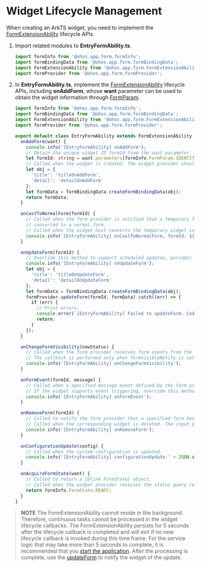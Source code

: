 # Widget Lifecycle Management


When creating an ArkTS widget, you need to implement the [FormExtensionAbility](../reference/apis/js-apis-app-form-formExtensionAbility.md) lifecycle APIs.


1. Import related modules to **EntryFormAbility.ts**.
   
   ```ts
   import formInfo from '@ohos.app.form.formInfo';
   import formBindingData from '@ohos.app.form.formBindingData';
   import FormExtensionAbility from '@ohos.app.form.FormExtensionAbility';
   import formProvider from '@ohos.app.form.formProvider';
   ```

2. In **EntryFormAbility.ts**, implement the [FormExtensionAbility](../reference/apis/js-apis-app-form-formExtensionAbility.md) lifecycle APIs, including **onAddForm**, whose **want** parameter can be used to obtain the widget information through [FormParam](../reference/apis/js-apis-app-form-formInfo.md#formparam).
   
   ```typescript
   import formInfo from '@ohos.app.form.formInfo';
   import formBindingData from '@ohos.app.form.formBindingData';
   import FormExtensionAbility from '@ohos.app.form.FormExtensionAbility';
   import formProvider from '@ohos.app.form.formProvider';
   
   export default class EntryFormAbility extends FormExtensionAbility {
     onAddForm(want) {
       console.info('[EntryFormAbility] onAddForm');
       // Obtain the unique widget ID formId from the want parameter.
       let formId: string = want.parameters[formInfo.FormParam.IDENTITY_KEY];
       // Called when the widget is created. The widget provider should return the widget data binding class.
       let obj = {
         'title': 'titleOnAddForm',
         'detail': 'detailOnAddForm'
       };
       let formData = formBindingData.createFormBindingData(obj);
       return formData;
     }
   
     onCastToNormalForm(formId) {
       // Called when the form provider is notified that a temporary form is successfully
       // converted to a normal form.
       // Called when the widget host converts the temporary widget into a normal one. The widget provider should do something to respond to the conversion.
       console.info(`[EntryFormAbility] onCastToNormalForm, formId: ${formId}`);
     }
   
     onUpdateForm(formId) {
       // Override this method to support scheduled updates, periodic updates, or updates requested by the widget host.
       console.info('[EntryFormAbility] onUpdateForm');
       let obj = {
         'title': 'titleOnUpdateForm',
         'detail': 'detailOnUpdateForm'
       };
       let formData = formBindingData.createFormBindingData(obj);
       formProvider.updateForm(formId, formData).catch((err) => {
         if (err) {
           // Print errors.
           console.error(`[EntryFormAbility] Failed to updateForm. Code: ${err.code}, message: ${err.message}`);
           return;
         }
       });
     }
   
     onChangeFormVisibility(newStatus) {
       // Called when the form provider receives form events from the system.
       // The callback is performed only when formVisibleNotify is set to true and the application is a system application.
       console.info('[EntryFormAbility] onChangeFormVisibility');
     }
   
     onFormEvent(formId, message) {
       // Called when a specified message event defined by the form provider is triggered.
       // If the widget supports event triggering, override this method and implement the trigger.
       console.info('[EntryFormAbility] onFormEvent');
     }
   
     onRemoveForm(formId) {
       // Called to notify the form provider that a specified form has been destroyed.
       // Called when the corresponding widget is deleted. The input parameter is the ID of the deleted card.
       console.info('[EntryFormAbility] onRemoveForm');
     }
   
     onConfigurationUpdate(config) {
       // Called when the system configuration is updated.
       console.info('[EntryFormAbility] configurationUpdate:' + JSON.stringify(config));
     }
   
     onAcquireFormState(want) {
       // Called to return a {@link FormState} object.
       // Called when the widget provider receives the status query result of a widget. By default, the initial state of the widget is returned.
       return formInfo.FormState.READY;
     }
   }
   ```


> **NOTE**
> The FormExtensionAbility cannot reside in the background. Therefore, continuous tasks cannot be processed in the widget lifecycle callbacks. The FormExtensionAbility persists for 5 seconds after the lifecycle callback is completed and will exit if no new lifecycle callback is invoked during this time frame. For the service logic that may take more than 5 seconds to complete, it is recommended that you [start the application](arkts-ui-widget-event-uiability.md). After the processing is complete, use the [updateForm](../reference/apis/js-apis-app-form-formProvider.md#updateform) to notify the widget of the update.
